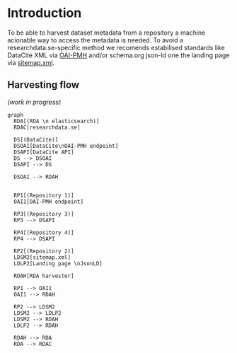 # Introduction

To be able to harvest dataset metadata from a repository a machine acionable way to access the metadata is needed.
To avoid a researchdata.se-specific method we recomends estabilised standards like DataCite XML via [OAI-PMH](oai-pmh.md) and/or schema.org json-ld one the landing page via [sitemap.xml](sitemap-xml.md).

## Harvesting flow 
*(work in progress)*


``` mermaid
graph
  RDA[(RDA \n elasticsearch)]
  RDAC[researchdata.se]
  
  DS[(DataCite)]
  DSOAI[DataCite\nOAI-PMH endpoint]
  DSAPI[DataCite API]
  DS --> DSOAI
  DSAPI --> DS

  DSOAI --> RDAH


  RP1[(Repository 1)]
  OAI1[OAI-PMH endpoint]

  RP3[(Repository 3)]
  RP3 --> DSAPI

  RP4[(Repository 4)]
  RP4 --> DSAPI

  RP2[(Repository 2)]
  LDSM2[sitemap.xml]
  LDLP2[Landing page \nJsonLD]

  RDAH[RDA harvester]

  RP1 --> OAI1
  OAI1 --> RDAH

  RP2 --> LDSM2
  LDSM2 --> LDLP2
  LDSM2 --> RDAH
  LDLP2 --> RDAH

  RDAH --> RDA
  RDA --> RDAC
```
